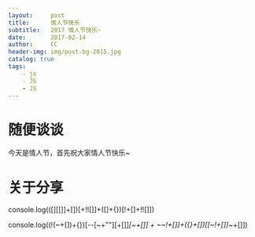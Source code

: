```yaml
---
layout:     post
title:      情人节快乐
subtitle:   2017 情人节快乐~ 
date:       2017-02-14
author:     CC
header-img: img/post-bg-2015.jpg
catalog: true
tags:
    - js
    - JS
    - JS
---
```


# 随便谈谈

今天是情人节，首先祝大家情人节快乐~


# 关于分享



console.log(([][[]]+[])[+!![]]+([]+{})[!+[]+!![]])

console.log((!(~+[])+{})[--[~+""][+[]]*[~+[]] + ~~!+[]]+({}+[])[[~!+[]]*~+[]])
